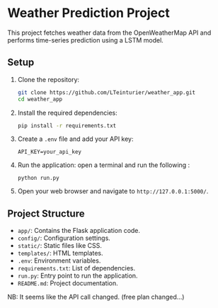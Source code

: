 # Weather Prediction Project

This project fetches weather data from the OpenWeatherMap API and performs time-series prediction using a LSTM model.

## Setup

1. Clone the repository:
    ```bash
    git clone https://github.com/LTeinturier/weather_app.git
    cd weather_app
    ```

2. Install the required dependencies:
    ```bash
    pip install -r requirements.txt
    ```

3. Create a `.env` file and add your API key:
    ```
    API_KEY=your_api_key
    ```

4. Run the application:
    open a terminal and run the following :

    ```
    python run.py
    ```

5. Open your web browser and navigate to `http://127.0.0.1:5000/`.

## Project Structure

- `app/`: Contains the Flask application code.
- `config/`: Configuration settings.
- `static/`: Static files like CSS.
- `templates/`: HTML templates.
- `.env`: Environment variables.
- `requirements.txt`: List of dependencies.
- `run.py`: Entry point to run the application.
- `README.md`: Project documentation.

NB: It seems like the API call changed. (free plan changed...)